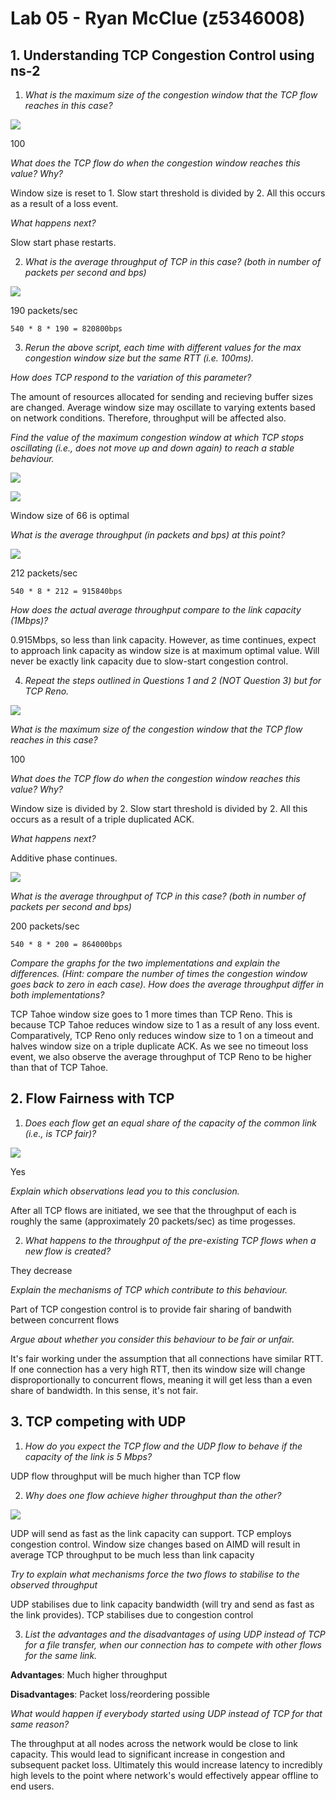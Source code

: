 # Lab 05 - Ryan McClue (z5346008)

## 1. Understanding TCP Congestion Control using ns-2

1. *What is the maximum size of the congestion window that the TCP flow reaches in this case?* 

![](q1.png)

100

*What does the TCP flow do when the congestion window reaches this value? Why?*

Window size is reset to 1. Slow start threshold is divided by 2. 
All this occurs as a result of a loss event.

*What happens next?*

Slow start phase restarts.

2. *What is the average throughput of TCP in this case? (both in number of packets per second and bps)*

![](q2.png)

190 packets/sec

`540 * 8 * 190 = 820800bps`

3. *Rerun the above script, each time with different values for the max congestion window size 
but the same RTT (i.e. 100ms).*

*How does TCP respond to the variation of this parameter?*

The amount of resources allocated for sending and recieving buffer sizes are changed.
Average window size may oscillate to varying extents based on network conditions.
Therefore, throughput will be affected also.

*Find the value of the maximum congestion window at which TCP stops oscillating 
(i.e., does not move up and down again) to reach a stable behaviour.*

![](q3.png)

![](q4.png)

Window size of 66 is optimal

*What is the average throughput (in packets and bps) at this point?*

![](q5.png)

212 packets/sec

`540 * 8 * 212 = 915840bps`

*How does the actual average throughput compare to the link capacity (1Mbps)?*

0.915Mbps, so less than link capacity.
However, as time continues, expect to approach link capacity as window size is at maximum optimal value.
Will never be exactly link capacity due to slow-start congestion control.

4. *Repeat the steps outlined in Questions 1 and 2 (NOT Question 3) but for TCP Reno.*

![](q7.png)

*What is the maximum size of the congestion window that the TCP flow reaches in this case?*

100

*What does the TCP flow do when the congestion window reaches this value? Why?*

Window size is divided by 2. Slow start threshold is divided by 2. 
All this occurs as a result of a triple duplicated ACK.

*What happens next?*

Additive phase continues.

![](q8.png)

*What is the average throughput of TCP in this case? (both in number of packets per second and bps)*

200 packets/sec

`540 * 8 * 200 = 864000bps`

*Compare the graphs for the two implementations and explain the differences.
(Hint: compare the number of times the congestion window goes back to zero in each case). 
How does the average throughput differ in both implementations?*

TCP Tahoe window size goes to 1 more times than TCP Reno. This is because TCP Tahoe reduces window size to 1 as a result of any loss event.
Comparatively, TCP Reno only reduces window size to 1 on a timeout and halves window size on a triple duplicate ACK. 
As we see no timeout loss event, we also observe the average throughput of TCP Reno to be higher than that of TCP Tahoe.

## 2. Flow Fairness with TCP
1. *Does each flow get an equal share of the capacity of the common link (i.e., is TCP fair)?* 

![](fairness_pkt.png)

Yes

*Explain which observations lead you to this conclusion.*

After all TCP flows are initiated, we see that the throughput of each is roughly the same (approximately 20 packets/sec) as time progesses.

2. *What happens to the throughput of the pre-existing TCP flows when a new flow is created?* 

They decrease

*Explain the mechanisms of TCP which contribute to this behaviour.* 

Part of TCP congestion control is to provide fair sharing of bandwith between concurrent flows

*Argue about whether you consider this behaviour to be fair or unfair.*

It's fair working under the assumption that all connections have similar RTT.
If one connection has a very high RTT, then its window size will change disproportionally to concurrent flows, meaning it will get less than a even share of bandwidth.
In this sense, it's not fair.

## 3. TCP competing with UDP
1. *How do you expect the TCP flow and the UDP flow to behave if the capacity of the link is 5 Mbps?*

UDP flow throughput will be much higher than TCP flow

2. *Why does one flow achieve higher throughput than the other?* 

![](q6.png)

UDP will send as fast as the link capacity can support.
TCP employs congestion control. 
Window size changes based on AIMD will result in average TCP throughput to be much less than link capacity

*Try to explain what mechanisms force the two flows to stabilise to the observed throughput*

UDP stabilises due to link capacity bandwidth (will try and send as fast as the link provides). 
TCP stabilises due to congestion control

3. *List the advantages and the disadvantages of using UDP instead of TCP for a file transfer, when our connection has to compete with other flows for the same link.* 

**Advantages**: Much higher throughput 

**Disadvantages**: Packet loss/reordering possible

*What would happen if everybody started using UDP instead of TCP for that same reason?*

The throughput at all nodes across the network would be close to link capacity. 
This would lead to significant increase in congestion and subsequent packet loss.
Ultimately this would increase latency to incredibly high levels to the point where network's would effectively appear offline to end users.
